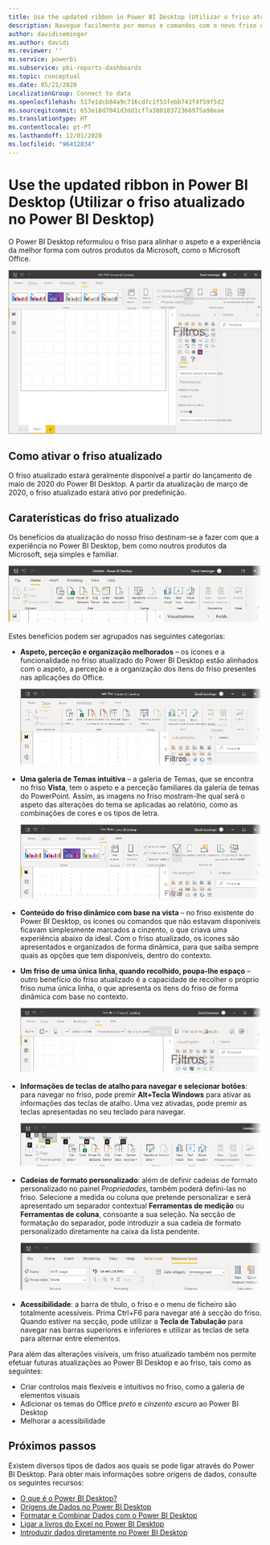 ```yaml
---
title: Use the updated ribbon in Power BI Desktop (Utilizar o friso atualizado no Power BI Desktop)
description: Navegue facilmente por menus e comandos com o novo friso do Power BI Desktop
author: davidiseminger
ms.author: davidi
ms.reviewer: ''
ms.service: powerbi
ms.subservice: pbi-reports-dashboards
ms.topic: conceptual
ms.date: 05/21/2020
LocalizationGroup: Connect to data
ms.openlocfilehash: 517e1dcb84a9c716cdfc1f53febb743f4f59f5d2
ms.sourcegitcommit: 653e18d7041d3dd1cf7a38010372366975a98eae
ms.translationtype: HT
ms.contentlocale: pt-PT
ms.lasthandoff: 12/01/2020
ms.locfileid: "96412834"
---
```

# <a name="use-the-updated-ribbon-in-power-bi-desktop"></a>Use the updated ribbon in Power BI Desktop (Utilizar o friso atualizado no Power BI Desktop)

O Power BI Desktop reformulou o friso para alinhar o aspeto e a experiência da melhor forma com outros produtos da Microsoft, como o Microsoft Office.

![Novo friso do Power BI Desktop](media/desktop-ribbon/desktop-ribbon-02.png)

## <a name="how-to-enable-the-updated-ribbon"></a>Como ativar o friso atualizado

O friso atualizado estará geralmente disponível a partir do lançamento de maio de 2020 do Power BI Desktop. A partir da atualização de março de 2020, o friso atualizado estará ativo por predefinição. 

## <a name="features-of-the-updated-ribbon"></a>Caraterísticas do friso atualizado

Os benefícios da atualização do nosso friso destinam-se a fazer com que a experiência no Power BI Desktop, bem como noutros produtos da Microsoft, seja simples e familiar. 

![Captura de ecrã a mostrar o friso do Power BI Desktop em grande plano.](media/desktop-ribbon/desktop-ribbon-03.png)

Estes benefícios podem ser agrupados nas seguintes categorias:

* **Aspeto, perceção e organização melhorados** – os ícones e a funcionalidade no friso atualizado do Power BI Desktop estão alinhados com o aspeto, a perceção e a organização dos itens do friso presentes nas aplicações do Office.

    ![Aspeto e perceção melhorados](media/desktop-ribbon/desktop-ribbon-04.png)

* **Uma galeria de Temas intuitiva** – a galeria de Temas, que se encontra no friso **Vista**, tem o aspeto e a perceção familiares da galeria de temas do PowerPoint. Assim, as imagens no friso mostram-lhe qual será o aspeto das alterações do tema se aplicadas ao relatório, como as combinações de cores e os tipos de letra. 

    ![Melhores temas](media/desktop-ribbon/desktop-ribbon-05.png)

* **Conteúdo do friso dinâmico com base na vista** – no friso existente do Power BI Desktop, os ícones ou comandos que não estavam disponíveis ficavam simplesmente marcados a cinzento, o que criava uma experiência abaixo da ideal. Com o friso atualizado, os ícones são apresentados e organizados de forma dinâmica, para que saiba sempre quais as opções que tem disponíveis, dentro do contexto.

* **Um friso de uma única linha, quando recolhido, poupa-lhe espaço** – outro benefício do friso atualizado é a capacidade de recolher o próprio friso numa única linha, o que apresenta os itens do friso de forma dinâmica com base no contexto. 

    ![Friso fechado](media/desktop-ribbon/desktop-ribbon-06.png)

* **Informações de teclas de atalho para navegar e selecionar botões**: para navegar no friso, pode premir **Alt+Tecla Windows** para ativar as informações das teclas de atalho. Uma vez ativadas, pode premir as teclas apresentadas no seu teclado para navegar.

    ![Informações das teclas de atalho](media/desktop-ribbon/desktop-ribbon-07.png)

* **Cadeias de formato personalizado**: além de definir cadeias de formato personalizado no painel *Propriedades*, também poderá defini-las no friso. Selecione a medida ou coluna que pretende personalizar e será apresentado um separador contextual **Ferramentas de medição** ou **Ferramentas de coluna**, consoante a sua seleção. Na secção de formatação do separador, pode introduzir a sua cadeia de formato personalizado diretamente na caixa da lista pendente.

    ![Custom format strings (Cadeias de formato personalizado)](media/desktop-ribbon/desktop-ribbon-08.png)

* **Acessibilidade**: a barra de título, o friso e o menu de ficheiro são totalmente acessíveis. Prima Ctrl+F6 para navegar até à secção do friso. Quando estiver na secção, pode utilizar a **Tecla de Tabulação** para navegar nas barras superiores e inferiores e utilizar as teclas de seta para alternar entre elementos.


Para além das alterações visíveis, um friso atualizado também nos permite efetuar futuras atualizações ao Power BI Desktop e ao friso, tais como as seguintes:

* Criar controlos mais flexíveis e intuitivos no friso, como a galeria de elementos visuais
* Adicionar os temas do Office *preto* e *cinzento escuro* ao Power BI Desktop
* Melhorar a acessibilidade


## <a name="next-steps"></a>Próximos passos
Existem diversos tipos de dados aos quais se pode ligar através do Power BI Desktop. Para obter mais informações sobre origens de dados, consulte os seguintes recursos:

* [O que é o Power BI Desktop?](../fundamentals/desktop-what-is-desktop.md)
* [Origens de Dados no Power BI Desktop](../connect-data/desktop-data-sources.md)
* [Formatar e Combinar Dados com o Power BI Desktop](../connect-data/desktop-shape-and-combine-data.md)
* [Ligar a livros do Excel no Power BI Desktop](../connect-data/desktop-connect-excel.md)   
* [Introduzir dados diretamente no Power BI Desktop](../connect-data/desktop-enter-data-directly-into-desktop.md)   
